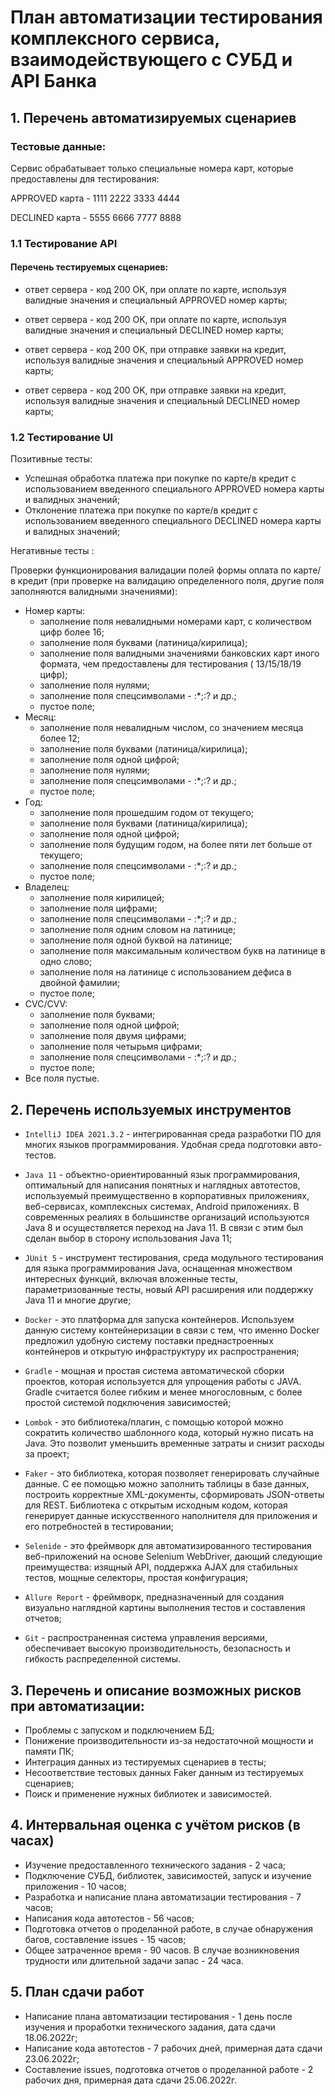 # План автоматизации тестирования комплексного сервиса, взаимодействующего с СУБД и API Банка

## 1. Перечень автоматизируемых сценариев

### Тестовые данные:

Сервис обрабатывает только специальные номера карт, которые предоставлены для тестирования:

APPROVED карта - 1111 2222 3333 4444

DECLINED карта - 5555 6666 7777 8888

### 1.1 Тестирование API

#### Перечень тестируемых сценариев:
- ответ сервера - код 200 OK, при оплате по карте, используя валидные значения и специальный APPROVED номер карты;

- ответ сервера - код 200 OK, при оплате по карте, используя валидные значения и специальный DECLINED номер карты;

- ответ сервера - код 200 OK, при отправке заявки на кредит, используя валидные значения и специальный APPROVED номер карты;

- ответ сервера - код 200 OK, при отправке заявки на кредит, используя валидные значения и специальный DECLINED номер карты;

### 1.2 Тестирование UI

Позитивные тесты:

- Успешная обработка платежа при покупке по карте/в кредит с использованием введенного специального APPROVED номера карты и валидных значений;
- Отклонение платежа при покупке по карте/в кредит с использованием введенного специального DECLINED номера карты и валидных значений;

Негативные тесты :

Проверки функционирования валидации полей формы оплата по карте/в кредит (при проверке на валидацию определенного поля, другие поля заполняются валидными значениями):

* Номер карты:
  * заполнение поля невалидными номерами карт, с количеством цифр более 16;
  * заполнение поля буквами (латиница/кирилица);
  * заполнение поля валидными значениями банковских карт иного формата, чем предоставлены для тестирования ( 13/15/18/19 цифр);
  * заполнение поля нулями;
  * заполнение поля спецсимволами - :*;:? и др.;
  * пустое поле;
* Месяц:
  * заполнение поля невалидным числом, со значением месяца более 12;
  * заполнение поля буквами (латиница/кирилица);
  * заполнение поля одной цифрой;
  * заполнение поля нулями;
  * заполнение поля спецсимволами - :*;:? и др.;
  * пустое поле;
* Год:
  * заполнение поля прошедшим годом от текущего;
  * заполнение поля буквами (латиница/кирилица);
  * заполнение поля одной цифрой;
  * заполнение поля будущим годом, на более пяти лет больше от текущего;
  * заполнение поля спецсимволами - :*;:? и др.;
  * пустое поле;
* Владелец:
  * заполнение поля кирилицей;
  * заполнение поля цифрами;
  * заполнение поля спецсимволами - :*;:? и др.;
  * заполнение поля одним словом на латинице;
  * заполнение поля одной буквой на латинице;
  * заполнение поля максимальным количеством букв на латинице в одно слово;
  * заполнение поля на латинице с использованием дефиса в двойной фамилии;
  * пустое поле;
* CVC/CVV:
  * заполнение поля буквами;
  * заполнение поля одной цифрой;
  * заполнение поля двумя цифрами;
  * заполнение поля четырьмя цифрами;
  * заполнение поля спецсимволами - :*;:? и др.;
  * пустое поле;
* Все поля пустые.

## 2. Перечень используемых инструментов

- `IntelliJ IDEA 2021.3.2` - интегрированная среда разработки ПО для многих языков программирования. Удобная среда подготовки авто-тестов.

- `Java 11` - объектно-ориентированный язык программирования, оптимальный для написания понятных и наглядных автотестов, используемый преимущественно в корпоративных приложениях, веб-сервисах, комплексных системах, Android приложениях. В современных реалиях в большинстве организаций используются Java 8 и осуществляется переход на Java 11. В связи с этим был сделан выбор в сторону использования Java 11;

- `JUnit 5` - инструмент тестирования, среда модульного тестирования для языка программирования Java, оснащенная множеством интересных функций, включая вложенные тесты, параметризованные тесты, новый API расширения или поддержку Java 11 и многие другие;

- `Docker` -  это платформа для запуска контейнеров. Используем данную систему контейнеризации в связи с тем, что именно Docker предложил удобную систему поставки преднастроенных контейнеров и открытую инфраструктуру их распространения;

- `Gradle` - мощная и простая система автоматической сборки проектов, которая используется для упрощения работы с JAVA. Gradle считается более гибким и менее многословным, с более простой системой подключения зависимостей;

- `Lombok` - это библиотека/плагин, с помощью которой можно сократить количество шаблонного кода, который нужно писать на Java. Это позволит уменьшить временные затраты и снизит расходы за проект;

- `Faker` - это библиотека, которая позволяет генерировать случайные данные. С ее помощью можно заполнить таблицы в базе данных, построить корректные XML-документы, сформировать JSON-ответы для REST. Библиотека с открытым исходным кодом, которая генерирует данные искусственного наполнителя для приложения и его потребностей в тестировании;

- `Selenide` - это фреймворк для автоматизированного тестирования веб-приложений на основе Selenium WebDriver, дающий следующие преимущества: изящный API, поддержка AJAX для стабильных тестов, мощные селекторы, простая конфигурация;

- `Allure Report` -  фреймворк, предназначенный для создания визуально наглядной картины выполнения тестов и составления отчетов;

- `Git` - распространенная система управления версиями, обеспечивает высокую производительность, безопасность и гибкость распределенной системы.

## 3. Перечень и описание возможных рисков при автоматизации:

- Проблемы с запуском и подключением БД;
- Понижение производительности из-за недостаточной мощности и памяти ПК;
- Интеграция данных из тестируемых сценариев в тесты;
- Несоответствие тестовых данных Faker данным из тестируемых сценариев;
- Поиск и применение нужных библиотек и зависимостей.

## 4. Интервальная оценка с учётом рисков (в часах)

- Изучение предоставленного технического задания  - 2 часа;
- Подключение СУБД, библиотек, зависимостей, запуск и изучение приложения - 10 часов;
- Разработка и написание плана автоматизации тестирования - 7 часов;
- Написания кода автотестов - 56 часов;
- Подготовка отчетов о проделанной работе, в случае обнаружения багов, составление issues - 15 часов;
- Общее затраченное время - 90 часов. В случае возникновения трудности или длительной задачи запас - 24 часа.

## 5. План сдачи работ

- Написание плана автоматизации тестирования - 1 день после изучения и проработки технического задания, дата сдачи 18.06.2022г;
- Написание кода автотестов - 7 рабочих дней, примерная дата сдачи 23.06.2022г;
- Составление issues, подготовка отчетов о проделанной работе - 2 рабочих дня, примерная дата сдачи 25.06.2022г.




